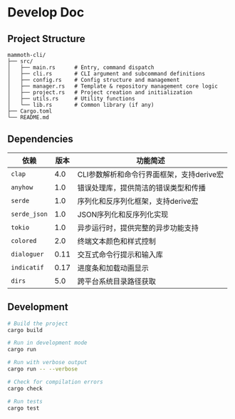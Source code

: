 # Develop Doc

## Project Structure

```text
mammoth-cli/
├── src/
│   ├── main.rs      # Entry, command dispatch
│   ├── cli.rs       # CLI argument and subcommand definitions
│   ├── config.rs    # Config structure and management
│   ├── manager.rs   # Template & repository management core logic
│   ├── project.rs   # Project creation and initialization
│   ├── utils.rs     # Utility functions
│   └── lib.rs       # Common library (if any)
├── Cargo.toml
└── README.md
```

## Dependencies

| 依赖 | 版本 | 功能简述 |
|------|------|----------|
| `clap` | 4.0 | CLI参数解析和命令行界面框架，支持derive宏 |
| `anyhow` | 1.0 | 错误处理库，提供简洁的错误类型和传播 |
| `serde` | 1.0 | 序列化和反序列化框架，支持derive宏 |
| `serde_json` | 1.0 | JSON序列化和反序列化实现 |
| `tokio` | 1.0 | 异步运行时，提供完整的异步功能支持 |
| `colored` | 2.0 | 终端文本颜色和样式控制 |
| `dialoguer` | 0.11 | 交互式命令行提示和输入库 |
| `indicatif` | 0.17 | 进度条和加载动画显示 |
| `dirs` | 5.0 | 跨平台系统目录路径获取 |

## Development

```bash
# Build the project
cargo build

# Run in development mode
cargo run

# Run with verbose output
cargo run -- --verbose

# Check for compilation errors
cargo check

# Run tests
cargo test
```